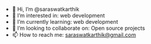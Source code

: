 - 👋 Hi, I’m @saraswatkarthik
- 👀 I’m interested in: web development 
- 🌱 I’m currently learning: web development 
- 💞️ I’m looking to collaborate on: Open source projects 
- 📫 How to reach me: saraswatkarthik@gmail.com

<!---
saraswatkarthik/saraswatkarthik is a ✨ special ✨ repository because its `README.md` (this file) appears on your GitHub profile.
You can click the Preview link to take a look at your changes.
--->

